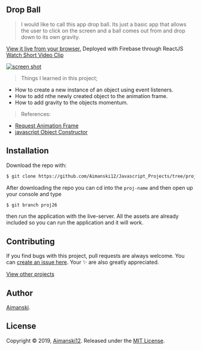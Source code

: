 ## Drop Ball

> I would like to call this app drop ball. Its just a basic app that allows the user to click on the screen and a ball comes out from and drop down to its own gravity.

[View it live from your browser.](http://bit.ly/aimanski-js26-dropball) Deployed with Firebase through ReactJS<br>
[Watch Short Video Clip](https://www.youtube.com/watch?v=5gfl1-1iMCc) <br>

<div float="left">
  <a href="">
    <img src="https://www.youtube.com/watch?v=5gfl1-1iMCc" alt="screen shot">
  </a>
</div>

> Things I learned in this project;
  * How to create a new instance of an object using event listeners.
  * How to add nthe newly created object to the animation frame.
  * How to add gravity to the objects momentum.

  > References:
  * [Request Animation Frame](https://developer.mozilla.org/en-US/docs/Web/API/window/requestAnimationFrame)
  * [javascript Object Constructor](https://www.w3schools.com/js/js_object_constructors.asp)

## Installation

Download the repo with:

```bash
$ git clone https://github.com/Aimanski12/Javascript_Projects/tree/proj26 proj-name
```

After downloading the repo you can cd into the `proj-name` and then open up your console and type 

```bash
$ git branch proj26
```

then run the application with the live-server. All the assets are already included so you can run the application and it will work. 

## Contributing

If you find bugs with this project, pull requests are always welcome. You can [create an issue here](https://github.com/Aimanski12/Javascript_Projects/issues/new).
Your :sparkles: are also greatly appreciated.

[View other projects](http://bit.ly/aiman-javascript-projects)

## Author

[Aimanski](http://bit.ly/aiman-profile-github).

## License 

Copyright © 2019, [Aimanski12](http://bit.ly/aiman-profile-github).
Released under the [MIT License](LICENSE).

